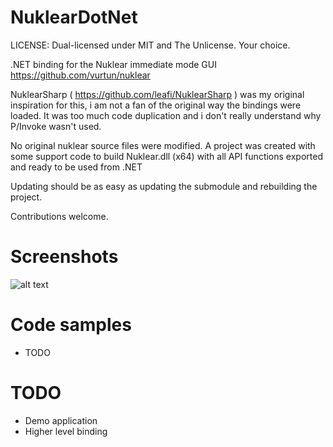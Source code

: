 # NuklearDotNet
LICENSE: Dual-licensed under MIT and The Unlicense. Your choice.

.NET binding for the Nuklear immediate mode GUI
https://github.com/vurtun/nuklear

NuklearSharp ( https://github.com/leafi/NuklearSharp ) was my original inspiration for this, i am not a fan
of the original way the bindings were loaded. It was too much code duplication and i don't really understand
why P/Invoke wasn't used.

No original nuklear source files were modified. A project was created with some support code 
to build Nuklear.dll (x64) with all API functions exported and ready to be used from .NET

Updating should be as easy as updating the submodule and rebuilding the project.

Contributions welcome.

# Screenshots

![alt text](https://raw.githubusercontent.com/cartman300/NuklearDotNet/master/screenshots/a.png "Hello World!")

# Code samples

* TODO

# TODO

* Demo application
* Higher level binding